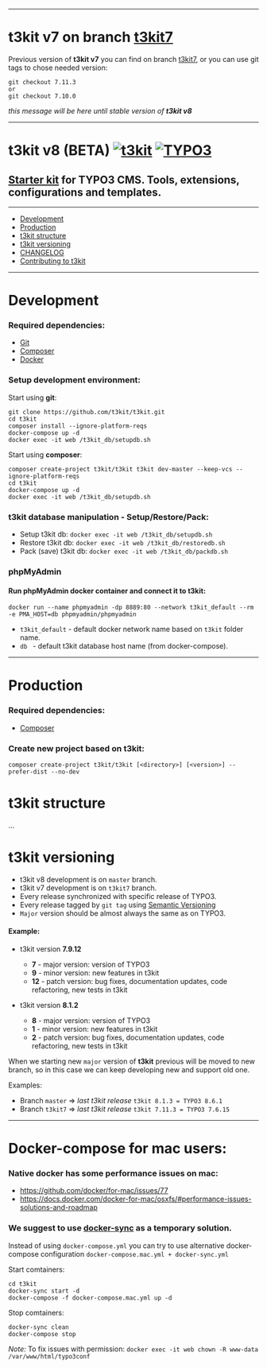 ***

# t3kit v7 on branch [t3kit7](https://github.com/t3kit/t3kit/tree/t3kit7)


Previous version of **t3kit v7** you can find on branch [t3kit7](https://github.com/t3kit/t3kit/tree/t3kit7), or you can use git tags to chose needed version:
```
git checkout 7.11.3
or
git checkout 7.10.0
```
_this message will be here until stable version of **t3kit v8**_

***

# t3kit v8  (BETA) [![t3kit](https://img.shields.io/badge/t3kit-8.0.0-green.svg?style=flat-square)](https://github.com/t3kit/t3kit) [![TYPO3](https://img.shields.io/badge/TYPO3-8.5.0-orange.svg?style=flat-square)](https://typo3.org/)

## [Starter kit](http://t3kit.com/) for TYPO3 CMS. Tools, extensions, configurations and templates.



***


* [Development](#development)
* [Production](#production)
* [t3kit structure](#t3kit-structure)
* [t3kit versioning](#t3kit-versioning)
* [CHANGELOG](https://github.com/t3kit/t3kit/blob/master/CHANGELOG.md)
* [Contributing to t3kit](https://github.com/t3kit/t3kit/blob/master/CONTRIBUTING.md)


***

# Development

### Required dependencies:

* [Git](https://git-scm.com/)
* [Composer](https://getcomposer.org/)
* [Docker](https://docker.com/)

### Setup development environment:

Start using **git**:
```
git clone https://github.com/t3kit/t3kit.git
cd t3kit
composer install --ignore-platform-reqs
docker-compose up -d
docker exec -it web /t3kit_db/setupdb.sh
```

Start using **composer**:
```
composer create-project t3kit/t3kit t3kit dev-master --keep-vcs --ignore-platform-reqs
cd t3kit
docker-compose up -d
docker exec -it web /t3kit_db/setupdb.sh
```

### t3kit database manipulation - Setup/Restore/Pack:

* Setup t3kit db: `docker exec -it web /t3kit_db/setupdb.sh`
* Restore t3kit db: `docker exec -it web /t3kit_db/restoredb.sh`
* Pack (save) t3kit db: `docker exec -it web /t3kit_db/packdb.sh`


### phpMyAdmin
#### Run phpMyAdmin docker container and connect it to t3kit:

```
docker run --name phpmyadmin -dp 8889:80 --network t3kit_default --rm -e PMA_HOST=db phpmyadmin/phpmyadmin
```

* `t3kit_default` - default docker network name based on `t3kit` folder name.
* `db ` - default t3kit database host name (from docker-compose).

***


# Production

### Required dependencies:

* [Composer](https://getcomposer.org/)

### Create new project based on t3kit:

```
composer create-project t3kit/t3kit [<directory>] [<version>] --prefer-dist --no-dev
```


# t3kit structure

...


# t3kit versioning

* t3kit v8 development is on `master` branch.
* t3kit v7 development is on `t3kit7` branch.
* Every release synchronized with specific release of TYPO3.
* Every release tagged by `git tag` using [Semantic Versioning](http://semver.org)
* `Major` version should be almost always the same as on TYPO3.

#### Example:
- t3kit version **7.9.12**
  - **7** - major version: version of TYPO3
  - **9** - minor version: new features in t3kit
  - **12** - patch version: bug fixes, documentation updates, code refactoring, new tests in t3kit

- t3kit version **8.1.2**
  - **8** - major version: version of TYPO3
  - **1** - minor version: new features in t3kit
  - **2** - patch version: bug fixes, documentation updates, code refactoring, new tests in t3kit

When we starting new `major` version of **t3kit** previous will be moved to new branch, so in this case we can keep developing new and support old one.

Examples:
* Branch `master` => _last t3kit release_ `t3kit 8.1.3 = TYPO3 8.6.1`
* Branch `t3kit7` => _last t3kit release_ `t3kit 7.11.3 = TYPO3 7.6.15`

***


# Docker-compose for mac users:

### Native docker has some performance issues on mac:
* https://github.com/docker/for-mac/issues/77
* https://docs.docker.com/docker-for-mac/osxfs/#performance-issues-solutions-and-roadmap

### We suggest to use [docker-sync](http://docker-sync.io) as a temporary solution.

Instead of using `docker-compose.yml` you can try to use alternative docker-compose configuration `docker-compose.mac.yml + docker-sync.yml`

Start comtainers:
```
cd t3kit
docker-sync start -d
docker-compose -f docker-compose.mac.yml up -d
```

Stop comtainers:
```
docker-sync clean
docker-compose stop
```

_Note:_ To fix issues with permission: `docker exec -it web chown -R www-data /var/www/html/typo3conf`

